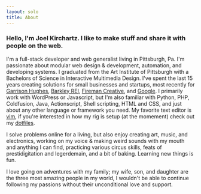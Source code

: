```yaml
---
layout: solo
title: About
---
```


### Hello, I'm Joel <span data-IPA="kər·chärtz">Kirchartz</span>. I like to make stuff and share it with people on the web.

I'm a full-stack developer and web generalist living in Pittsburgh, Pa.  I'm
passionate about modular web design &amp; development, automation, and
developing systems.  I graduated from the Art Institute of Pittsburgh with a
Bachelors of Science in Interactive Multimedia Design.  I've spent the last 15
years creating solutions for small businesses and startups, most recently for
[Garrison Hughes](http://garrisonhughes.com), [Barkley REI](http://barkleyREI.com), [Fireman Creative](http://firemancreative.com),
and [Google](http://google.com).  I primarily work with WordPress or Javascript,
but I'm also familiar with Python, PHP, Coldfusion, Java, Actionscript, Shell
scripting, HTML and CSS, and just about any other language or framework you need.  My favorite text
editor is [vim](http://vim.org), if you're interested in how my rig is setup
(at the momement) check out my [dotfiles](http://github.com/jkirchartz/dotfiles/).

I solve problems online for a living, but also enjoy creating art, music, and
electronics, working on my voice &amp; making weird sounds with my mouth and
anything I can find, practicing various circus skills, feats of
prestidigitation and legerdemain, and a bit of baking.  Learning new things is
fun.

I love going on adventures with my family; my wife, son, and daughter are the
three most amazing people in my world, I wouldn't be able to continue following
my passions without their unconditional love and support.
